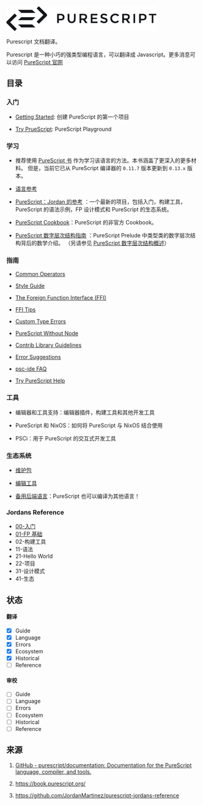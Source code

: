 ![Purescript_logo](images/logo.png)

Purescript 文档翻译。

Purescript 是一种小巧的强类型编程语言，可以翻译成 Javascript。更多消息可以访问 [PureScript 官网](http://purescript.org/)

## 目录

### 入门

+ [Getting Started](guides/Getting-Started.md): 创建 PureScript 的第一个项目

+ [Try PrueScript](http://try.purescript.org/): PureScript Playground

### 学习

+ 推荐使用 [PureScript 书](https://book.purescript.org/) 作为学习该语言的方法。本书涵盖了更深入的更多材料。 但是，当前它已从 PureScript 编译器的 `0.11.7` 版本更新到 `0.13.x` 版本。

+ [语言参考](language/readme.md)

+ [PureScript：Jordan 的参考](https://github.com/JordanMartinez/purescript-jordans-reference) ：一个最新的项目，包括入门，构建工具，PureScript 的语法示例，FP 设计模式和 PureScript 的生态系统。

+ [PureScript Cookbook](https://github.com/JordanMartinez/purescript-cookbook)：PureScript 的非官方 Cookbook。

+ [PureScript 数字层次结构指南](https://a-guide-to-the-purescript-numeric-hierarchy.readthedocs.io/en/latest/index.html) ：PureScript Prelude 中类型类的数字层次结构背后的数学介绍。 （另请参见 [PureScript 数字层次结构概述](https://harry.garrood.me/numeric-hierarchy-overview/)）

### 指南

- [Common Operators](guides/Common%20Operators.md)

- [Style Guide](guides/Style-Guide.md)

- [The Foreign Function Interface (FFI)](guides/FFI.md)

- [FFI Tips](guides/FFI-Tips.md)

- [Custom Type Errors](guides/Custom-Type-Errors.md)

- [PureScript Without Node](guides/PureScript-Without-Node.md)

- [Contrib Library Guidelines](guides/Contrib-Guidelines.md)

- [Error Suggestions](guides/Error-Suggestions.md)

- [psc-ide FAQ](guides/psc-ide-FAQ.md)

- [Try PureScript Help](https://github.com/purescript/trypurescript/blob/gh-pages/README.md)

### 工具

+ 编辑器和工具支持：编辑器插件，构建工具和其他开发工具

+ PureScript 和 NixOS：如何将 PureScript 与 NixOS 结合使用

+ PSCi：用于 PureScript 的交互式开发工具

### 生态系统

+ [维护包](ecosystem/Maintained-Packages.md)

+ [编辑工具](ecosystem/Editor-and-tool-support.md)

+ [备用后端语言](ecosystem/Alternate-backends.md)：PureScript 也可以编译为其他语言！

### Jordans Reference

- [00-入门](reference/00-入门)
- [01-FP 基础](reference/01-FP哲学)
- 02-构建工具
- 11-语法
- 21-Hello World
- 22-项目
- 31-设计模式
- 41-生态

## 状态

#### 翻译

- [x] Guide
- [x] Language
- [x] Errors
- [x] Ecosystem
- [x] Historical
- [ ] Reference

#### 审校

- [ ] Guide
- [ ] Language
- [ ] Errors
- [ ] Ecosystem
- [ ] Historical
- [ ] Reference

## 来源

1. [GitHub - purescript/documentation: Documentation for the PureScript language, compiler, and tools.](https://github.com/purescript/documentation)

1. https://book.purescript.org/

1. https://github.com/JordanMartinez/purescript-jordans-reference